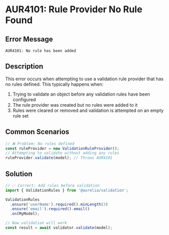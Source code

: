 # AUR4101: Rule Provider No Rule Found

## Error Message

`AUR4101: No rule has been added`

## Description

This error occurs when attempting to use a validation rule provider that has no rules defined. This typically happens when:

1. Trying to validate an object before any validation rules have been configured
2. The rule provider was created but no rules were added to it
3. Rules were cleared or removed and validation is attempted on an empty rule set

## Common Scenarios

```typescript
// ❌ Problem: No rules defined
const ruleProvider = new ValidationRuleProvider();
// Attempting to validate without adding any rules
ruleProvider.validate(model); // Throws AUR4101
```

## Solution

```typescript
// ✅ Correct: Add rules before validation
import { ValidationRules } from '@aurelia/validation';

ValidationRules
  .ensure('userName').required().minLength(3)
  .ensure('email').required().email()
  .on(MyModel);

// Now validation will work
const result = await validator.validate(model);
```